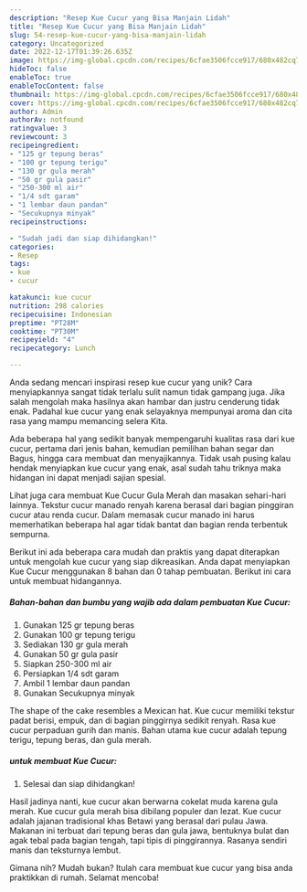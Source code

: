 ```yaml
---
description: "Resep Kue Cucur yang Bisa Manjain Lidah"
title: "Resep Kue Cucur yang Bisa Manjain Lidah"
slug: 54-resep-kue-cucur-yang-bisa-manjain-lidah
category: Uncategorized
date: 2022-12-17T01:39:26.635Z
image: https://img-global.cpcdn.com/recipes/6cfae3506fcce917/680x482cq70/kue-cucur-foto-resep-utama.jpg
hideToc: false
enableToc: true
enableTocContent: false
thumbnail: https://img-global.cpcdn.com/recipes/6cfae3506fcce917/680x482cq70/kue-cucur-foto-resep-utama.jpg
cover: https://img-global.cpcdn.com/recipes/6cfae3506fcce917/680x482cq70/kue-cucur-foto-resep-utama.jpg
author: Admin
authorAv: notfound
ratingvalue: 3
reviewcount: 3
recipeingredient:
- "125 gr tepung beras"
- "100 gr tepung terigu"
- "130 gr gula merah"
- "50 gr gula pasir"
- "250-300 ml air"
- "1/4 sdt garam"
- "1 lembar daun pandan"
- "Secukupnya minyak"
recipeinstructions:

- "Sudah jadi dan siap dihidangkan!"
categories:
- Resep
tags:
- kue
- cucur

katakunci: kue cucur 
nutrition: 298 calories
recipecuisine: Indonesian
preptime: "PT28M"
cooktime: "PT30M"
recipeyield: "4"
recipecategory: Lunch

---
```





Anda sedang mencari inspirasi resep kue cucur yang unik? Cara menyiapkannya sangat tidak terlalu sulit namun tidak gampang juga. Jika salah mengolah maka hasilnya akan hambar dan justru cenderung tidak enak. Padahal kue cucur yang enak selayaknya mempunyai aroma dan cita rasa yang mampu memancing selera Kita.





Ada beberapa hal yang sedikit banyak mempengaruhi kualitas rasa dari kue cucur, pertama dari jenis bahan, kemudian pemilihan bahan segar dan Bagus, hingga cara membuat dan menyajikannya. Tidak usah pusing kalau hendak menyiapkan kue cucur yang enak,      asal sudah tahu triknya maka hidangan ini dapat menjadi sajian spesial.














Lihat juga cara membuat Kue Cucur Gula Merah dan masakan sehari-hari lainnya. Tekstur cucur manado renyah karena berasal dari bagian pinggiran cucur atau renda cucur. Dalam memasak cucur manado ini harus memerhatikan beberapa hal agar tidak bantat dan bagian renda terbentuk sempurna.






Berikut ini ada beberapa cara mudah dan praktis yang dapat diterapkan untuk mengolah kue cucur yang siap dikreasikan. Anda dapat menyiapkan Kue Cucur menggunakan 8 bahan dan 0 tahap pembuatan. Berikut ini cara untuk membuat hidangannya.

<!--inarticleads1-->

##### Bahan-bahan dan bumbu yang wajib ada dalam pembuatan Kue Cucur:

1. Gunakan 125 gr tepung beras
1. Gunakan 100 gr tepung terigu
1. Sediakan 130 gr gula merah
1. Gunakan 50 gr gula pasir
1. Siapkan 250-300 ml air
1. Persiapkan 1/4 sdt garam
1. Ambil 1 lembar daun pandan
1. Gunakan Secukupnya minyak


The shape of the cake resembles a Mexican hat. Kue cucur memiliki tekstur padat berisi, empuk, dan di bagian pinggirnya sedikit renyah. Rasa kue cucur perpaduan gurih dan manis. Bahan utama kue cucur adalah tepung terigu, tepung beras, dan gula merah. 

<!--inarticleads2-->

#####  untuk membuat Kue Cucur:


1. Selesai dan siap dihidangkan!

Hasil jadinya nanti, kue cucur akan berwarna cokelat muda karena gula merah. Kue cucur gula merah bisa dibilang populer dan lezat. Kue cucur adalah jajanan tradisional khas Betawi yang berasal dari pulau Jawa. Makanan ini terbuat dari tepung beras dan gula jawa, bentuknya bulat dan agak tebal pada bagian tengah, tapi tipis di pinggirannya. Rasanya sendiri manis dan teksturnya lembut. 

Gimana nih? Mudah bukan? Itulah cara membuat kue cucur yang bisa anda praktikkan di rumah. Selamat mencoba!
